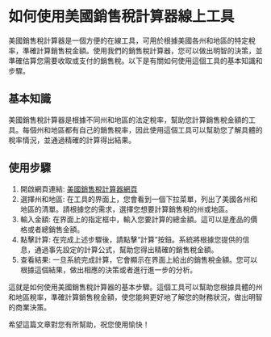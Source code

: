 如何使用美國銷售稅計算器線上工具
================

美國銷售稅計算器是一個方便的在線工具，可用於根據美國各州和地區的特定稅率，準確計算銷售稅金額。使用我們的銷售稅計算器，您可以做出明智的決策，並準確估算您需要收取或支付的銷售稅。以下是有關如何使用這個工具的基本知識和步驟。

基本知識
----

美國銷售稅計算器是根據不同州和地區的法定稅率，幫助您計算銷售稅金額的工具。每個州和地區都有自己的銷售稅率，因此使用這個工具可以幫助您了解具體的稅率情況，並通過精確的計算得出結果。

使用步驟
----

1. 開啟網頁連結: [美國銷售稅計算器網頁](https://www.onlinecalculatorsfree.com/zh-tw/financial/us-salary-tax-calculator.html)
2. 選擇州和地區: 在工具的界面上，您會看到一個下拉菜單，列出了美國各州和地區的清單。請根據您的需求，選擇您想要計算銷售稅的州或地區。
3. 輸入金額: 在界面上的指定框中，輸入您要計算的總金額。這可以是產品的價格或者總銷售金額。
4. 點擊計算: 在完成上述步驟後，請點擊“計算”按鈕。系統將根據您提供的信息，通過事先設定的計算公式，幫助您得出精確的銷售稅金額。
5. 查看結果: 一旦系統完成計算，它會顯示在界面上給出的銷售稅金額。您可以根據這個結果，做出相應的決策或者進行進一步的分析。

這就是如何使用美國銷售稅計算器的基本步驟。這個工具可以幫助您根據具體的州和地區稅率，準確計算銷售稅金額，使您能夠更好地了解您的財務狀況，做出明智的商業決策。

希望這篇文章對您有所幫助，祝您使用愉快！